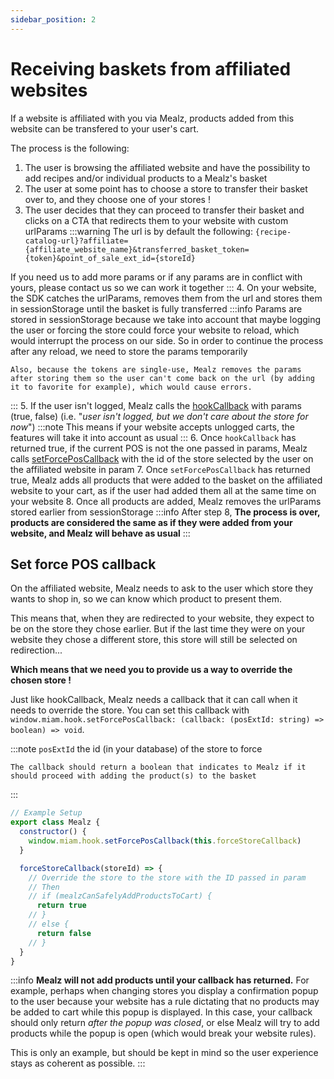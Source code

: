 ```yaml
---
sidebar_position: 2
---
```


# Receiving baskets from affiliated websites

If a website is affiliated with you via Mealz, products added from this website can be transfered to your user's cart.

The process is the following:
1. The user is browsing the affiliated website and have the possibility to add recipes and/or individual products to a Mealz's basket
2. The user at some point has to choose a store to transfer their basket over to, and they choose one of your stores !
3. The user decides that they can proceed to transfer their basket and clicks on a CTA that redirects them to your website with custom urlParams 
:::warning
  The url is by default the following: `{recipe-catalog-url}?affiliate={affiliate_website_name}&transferred_basket_token={token}&point_of_sale_ext_id={storeId}`

  If you need us to add more params or if any params are in conflict with yours, please contact us so we can work it together
:::
4. On your website, the SDK catches the urlParams, removes them from the url and stores them in sessionStorage until the basket is fully transferred 
  :::info
    Params are stored in sessionStorage because we take into account that maybe logging the user or forcing the store could force your website to reload, which would interrupt the process on our side. So in order to continue the process after any reload, we need to store the params temporarily

    Also, because the tokens are single-use, Mealz removes the params after storing them so the user can't come back on the url (by adding it to favorite for example), which would cause errors.
  :::
5. If the user isn't logged, Mealz calls the [hookCallback](./set-up-and-usage/hooks) with params (true, false) (i.e. "*user isn't logged, but we don't care about the store for now*")
  :::note
    This means if your website accepts unlogged carts, the features will take it into account as usual
  :::
6. Once `hookCallback` has returned true, if the current POS is not the one passed in params, Mealz calls [setForcePosCallback](#set-force-pos-callback) with the id of the store selected by the user on the affiliated website in param
7. Once `setForcePosCallback` has returned true, Mealz adds all products that were added to the basket on the affiliated website to your cart, as if the user had added them all at the same time on your website
8. Once all products are added, Mealz removes the urlParams stored earlier from sessionStorage
  :::info
    After step 8, **The process is over, products are considered the same as if they were added from your website, and Mealz will behave as usual**
  :::


## Set force POS callback

On the affiliated website, Mealz needs to ask to the user which store they wants to shop in, so we can know which product to present them.

This means that, when they are redirected to your website, they expect to be on the store they chose earlier. But if the last time they were on your website they chose a different store, this store will still be selected on redirection...

**Which means that we need you to provide us a way to override the chosen store !**

Just like hookCallback, Mealz needs a callback that it can call when it needs to override the store.
You can set this callback with `window.miam.hook.setForcePosCallback: (callback: (posExtId: string) => boolean) => void`.

  :::note
    `posExtId` the id (in your database) of the store to force

    The callback should return a boolean that indicates to Mealz if it should proceed with adding the product(s) to the basket
  :::

```javascript
// Example Setup
export class Mealz {
  constructor() {
    window.miam.hook.setForcePosCallback(this.forceStoreCallback)
  }

  forceStoreCallback(storeId) => {
    // Override the store to the store with the ID passed in param
    // Then
    // if (mealzCanSafelyAddProductsToCart) {
      return true
    // }
    // else {
      return false
    // }
  }
}
```
:::info
  **Mealz will not add products until your callback has returned.** For example, perhaps when changing stores you display a confirmation popup to the user because your website has a rule dictating that no products may be added to cart while this popup is displayed. In this case, your callback should only return *after the popup was closed*, or else Mealz will try to add products while the popup is open (which would break your website rules).

  This is only an example, but should be kept in mind so the user experience stays as coherent as possible.
:::